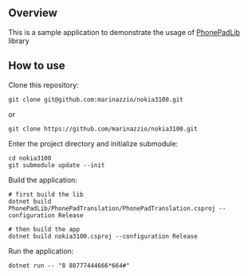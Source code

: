 ## Overview

This is a sample application to demonstrate the usage of [PhonePadLib](marinazzio/PhonePadLib) library

## How to use

Clone this repository:

```shell
git clone git@github.com:marinazzio/nokia3100.git
```

or

```shell
git clone https://github.com/marinazzio/nokia3100.git
```

Enter the project directory and initialize submodule:

```shell
cd nokia3100
git submodule update --init
```

Build the application:

```shell
# first build the lib
dotnet build PhonePadLib/PhonePadTranslation/PhonePadTranslation.csproj --configuration Release

# then build the app
dotnet build nokia3100.csproj --configuration Release
```

Run the application:

```shell
dotnet run -- "8 88777444666*664#"
```
